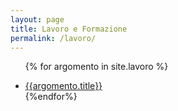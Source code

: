 ```yaml
---
layout: page
title: Lavoro e Formazione
permalink: /lavoro/
---
```


<ul>

{% for argomento in site.lavoro %}

  <li>
    <a href="{{argomento.url}}">{{argomento.title}}</a>
    </li>
{%endfor%}

</ul>

